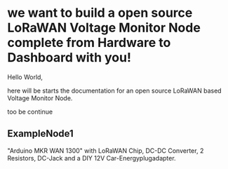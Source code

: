 # we want to build a open source LoRaWAN Voltage Monitor Node complete from Hardware to Dashboard with you!

Hello World,

here will be starts the documentation for an open source LoRaWAN based Voltage Monitor Node.

too be continue

## ExampleNode1

"Arduino MKR WAN 1300" with LoRaWAN Chip, DC-DC Converter, 2 Resistors, DC-Jack and a DIY 12V Car-Energyplugadapter.

